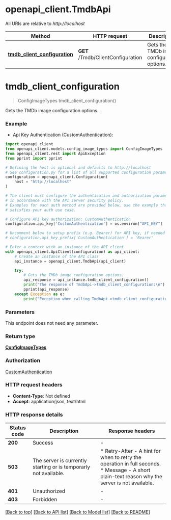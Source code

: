 # openapi_client.TmdbApi

All URIs are relative to *http://localhost*

Method | HTTP request | Description
------------- | ------------- | -------------
[**tmdb_client_configuration**](TmdbApi.md#tmdb_client_configuration) | **GET** /Tmdb/ClientConfiguration | Gets the TMDb image configuration options.


# **tmdb_client_configuration**
> ConfigImageTypes tmdb_client_configuration()

Gets the TMDb image configuration options.

### Example

* Api Key Authentication (CustomAuthentication):

```python
import openapi_client
from openapi_client.models.config_image_types import ConfigImageTypes
from openapi_client.rest import ApiException
from pprint import pprint

# Defining the host is optional and defaults to http://localhost
# See configuration.py for a list of all supported configuration parameters.
configuration = openapi_client.Configuration(
    host = "http://localhost"
)

# The client must configure the authentication and authorization parameters
# in accordance with the API server security policy.
# Examples for each auth method are provided below, use the example that
# satisfies your auth use case.

# Configure API key authorization: CustomAuthentication
configuration.api_key['CustomAuthentication'] = os.environ["API_KEY"]

# Uncomment below to setup prefix (e.g. Bearer) for API key, if needed
# configuration.api_key_prefix['CustomAuthentication'] = 'Bearer'

# Enter a context with an instance of the API client
with openapi_client.ApiClient(configuration) as api_client:
    # Create an instance of the API class
    api_instance = openapi_client.TmdbApi(api_client)

    try:
        # Gets the TMDb image configuration options.
        api_response = api_instance.tmdb_client_configuration()
        print("The response of TmdbApi->tmdb_client_configuration:\n")
        pprint(api_response)
    except Exception as e:
        print("Exception when calling TmdbApi->tmdb_client_configuration: %s\n" % e)
```



### Parameters

This endpoint does not need any parameter.

### Return type

[**ConfigImageTypes**](ConfigImageTypes.md)

### Authorization

[CustomAuthentication](../README.md#CustomAuthentication)

### HTTP request headers

 - **Content-Type**: Not defined
 - **Accept**: application/json, text/html

### HTTP response details

| Status code | Description | Response headers |
|-------------|-------------|------------------|
**200** | Success |  -  |
**503** | The server is currently starting or is temporarly not available. |  * Retry-After - A hint for when to retry the operation in full seconds. <br>  * Message - A short plain-text reason why the server is not available. <br>  |
**401** | Unauthorized |  -  |
**403** | Forbidden |  -  |

[[Back to top]](#) [[Back to API list]](../README.md#documentation-for-api-endpoints) [[Back to Model list]](../README.md#documentation-for-models) [[Back to README]](../README.md)

